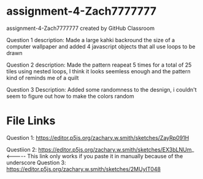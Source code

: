 # assignment-4-Zach7777777
assignment-4-Zach7777777 created by GitHub Classroom

Question 1 description: Made a large kahki backround the size of a computer wallpaper and added 4 javascript objects that all use loops to be drawn 

Question 2 description: Made the pattern reapeat 5 times for a total of 25 tiles using nested loops, I think 
it looks seemless enough and the pattern kind of reminds me of a quilt 

Question 3 Description: Added some randomness to the desnign, i couldn't seem to figure out how to make the colors random 


# File Links 
Question 1: https://editor.p5js.org/zachary.w.smith/sketches/ZayRp091H

Questiion 2: https://editor.p5js.org/zachary.w.smith/sketches/EX3bLNUm_ <----- This link only works if you paste it in manually because of the underscore 
Question 3: https://editor.p5js.org/zachary.w.smith/sketches/2MUyIT048
